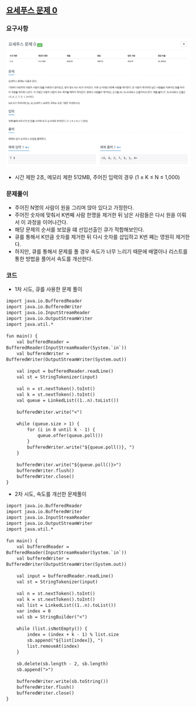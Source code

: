 ## [요세푸스 문제 0](https://www.acmicpc.net/problem/11866)
### 요구사항
![img.png](img.png)

* 시간 제한 2초, 메모리 제한 512MB, 주어진 입력의 경우 (1 ≤ K ≤ N ≤ 1,000)

### 문제풀이
* 주어진 N명의 사람이 원을 그리며 앉아 있다고 가정한다.
* 주어진 숫자에 맞춰서 K번째 사람 한명을 제거한 뒤 남은 사람들은 다시 원을 이뤄서 이 과정을 이어나간다.
* 해당 문제의 순서를 보았을 떄 선입선출인 큐가 적합해보인다.
* 큐를 통해서 K만큼 숫자를 제거한 뒤 다시 숫자를 삽입하고 K번 째는 영원히 제거한다.
* 하지만, 큐를 통해서 문제를 풀 경우 속도가 너무 느리기 때문에 배열이나 리스트를 통한 방법을 풀어서 속도를 개선한다.

### 코드
* 1차 시도, 큐를 사용한 문제 풀이
```
import java.io.BufferedReader
import java.io.BufferedWriter
import java.io.InputStreamReader
import java.io.OutputStreamWriter
import java.util.*

fun main() {
    val bufferedReader = BufferedReader(InputStreamReader(System.`in`))
    val bufferedWriter = BufferedWriter(OutputStreamWriter(System.out))

    val input = bufferedReader.readLine()
    val st = StringTokenizer(input)

    val n = st.nextToken().toInt()
    val k = st.nextToken().toInt()
    val queue = LinkedList((1..n).toList())

    bufferedWriter.write("<")

    while (queue.size > 1) {
        for (i in 0 until k - 1) {
            queue.offer(queue.poll())
        }
        bufferedWriter.write("${queue.poll()}, ")
    }

    bufferedWriter.write("${queue.poll()}>")
    bufferedWriter.flush()
    bufferedWriter.close()
}
```
* 2차 시도, 속도를 개선한 문제풀이
```
import java.io.BufferedReader
import java.io.BufferedWriter
import java.io.InputStreamReader
import java.io.OutputStreamWriter
import java.util.*

fun main() {
    val bufferedReader = BufferedReader(InputStreamReader(System.`in`))
    val bufferedWriter = BufferedWriter(OutputStreamWriter(System.out))

    val input = bufferedReader.readLine()
    val st = StringTokenizer(input)

    val n = st.nextToken().toInt()
    val k = st.nextToken().toInt()
    val list = LinkedList((1..n).toList())
    var index = 0
    val sb = StringBuilder("<")

    while (list.isNotEmpty()) {
        index = (index + k - 1) % list.size
        sb.append("${list[index]}, ")
        list.removeAt(index)
    }

    sb.delete(sb.length - 2, sb.length)
    sb.append(">")

    bufferedWriter.write(sb.toString())
    bufferedWriter.flush()
    bufferedWriter.close()
}
```